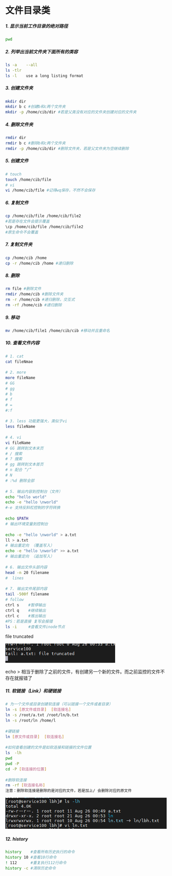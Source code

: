 # 文件目录类

##### 1. 显示当前工作目录的绝对路径

```bash
pwd
```

##### 2. 列举出当前文件夹下面所有的类容

```bash
ls -a    --all
ls -tlr
ls -l    use a long listing format
```

##### 3. 创建文件夹

```bash
mkdir dir
mkdir b c #创建b和c两个文件夹
mkdir -p /home/cib/dir #若是父类没有对应的文件夹创建对应的文件夹
```

##### 4. 删除文件夹

```bash
rmdir dir
rmdir b c #删除b和c两个文件夹
rmdir -p /home/cib/dir #删除文件夹，若是父文件夹为空继续删除
```

##### 5. 创建文件

```bash
# touch
touch /home/cib/file
# vi
vi /home/cib/file #记得wq保存，不然不会保存
```

##### 6. 复制文件

```bash
cp /home/cib/file /home/cib/file2
#若是存在文件会提示覆盖
\cp /home/cib/file /home/cib/file2
#原生命令不会覆盖
```

##### 7. 复制文件夹

```bash
cp /home/cib /home
cp -r /home/cib /home #递归删除
```

##### 8. 删除

```bash
rm file #删除文件
rmdir /home/cib #删除文件夹
rm -r /home/cib #递归删除，交互式
rm -rf /home/cib #递归删除
```

##### 9. 移动

```bash
mv /home/cib/file1 /home/cib/cib #移动并且重命名
```

##### 10. 查看文件内容

```bash
# 1. cat
cat fileNmae

# 2. more
more fileName
# GG 
# gg 
# b 
# f 
# = 
#:f

# 3. less 功能更强大，类似于vi
less fileName

# 4. vi
vi fileName
# GG 跳转到文本末页
# / 搜索
# ? 搜索
# gg 跳转到文本首页
# n 配合 “/”
# N
# :%d 删除全部

# 5. 输出内容到控制台（文件）
echo "hello world"
echo -e "hello \nworld" 
#-e 支持反斜杠控制的字符转换

echo $PATH
# 输出环境变量到控制台

echo -e "hello \nworld" > a.txt
ll > a.txt
# 输出重定向 （覆盖写入）
echo -e "hello \nworld" >> a.txt
# 输出重定向 （追加写入）

# 6. 输出文件头部内容
head -n 20 filename
#  lines

# 7. 输出文件尾部内容
tail -500f filename
# follow 
ctrl s    #暂停输出
ctrl q    #继续输出
ctrl c    #推出输出
#PS：若是直接 复写会报错
ls -i     #查看文件inode节点
```



 file truncated

![Untitled](pic/5100.png)

echo > 相当于删除了之前的文件，有创建另一个新的文件。而之前监控的文件不存在就报错了

##### 11. 软链接（Link）和硬链接

```bash
# 为一个文件或目录创建软连接（可以链接一个文件或者目录）
ln -s [原文件或目录]  [软连接名]
ln -s /root/a.txt /root/ln/b.txt
ln -s /root/ln /home/l

#硬链接
ln [原文件或目录]  [软连接名]

#如何查看创建的文件是如软连接和链接的文件位置
ls  -lh
pwd
pwd -P
cd -P [软连接的位置]

#删除软连接
rm -rf [软连接名称]
注意：删除软连接是删除的是对应的文件，若是加上/ 会删除对应的原文件
```

![Untitled](pic/5101.png)

##### 12. history

```bash
history    #查看所有历史执行的命令
history 10 #查看10行命令
! 112      #重复执行112行命令
history -c #清除历史命令
```